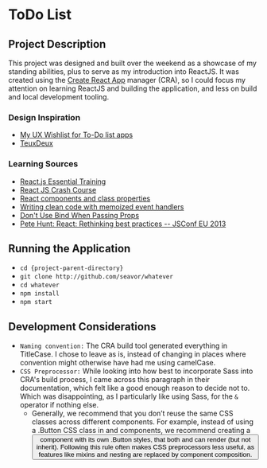 # ToDo List

## Project Description

This project was designed and built over the weekend as a showcase of my standing abilities, plus to serve as my introduction into ReactJS. It was created using the [Create React App](https://github.com/facebookincubator/create-react-app) manager (CRA), so I could focus my attention on learning ReactJS and building the application, and less on build and local development tooling.

### Design Inspiration
- [My UX Wishlist for To-Do list apps](https://uxplanet.org/my-ux-wishlist-for-to-do-list-apps-d43f737817bd)
- [TeuxDeux](https://teuxdeux.com/)

### Learning Sources
- [React.js Essential Training](https://www.lynda.com/React-js-tutorials/React-js-Essential-Training/496905-2.html)
- [React JS Crash Course](https://www.youtube.com/watch?v=A71aqufiNtQ)
- [React components and class properties](https://michalzalecki.com/react-components-and-class-properties/)
- [Writing clean code with memoized event handlers](https://michalzalecki.com/react-memoized-event-handlers/)
- [Don't Use Bind When Passing Props](https://daveceddia.com/avoid-bind-when-passing-props/)
- [Pete Hunt: React: Rethinking best practices -- JSConf EU 2013](https://www.youtube.com/watch?v=x7cQ3mrcKaY&feature=youtu.be)

## Running the Application
- `cd {project-parent-directory}`
- `git clone http://github.com/seavor/whatever`
- `cd whatever`
- `npm install`
- `npm start`

## Development Considerations
- `Naming convention:` The CRA build tool generated everything in TitleCase. I chose to leave as is, instead of changing in places where convention might otherwise have had me using camelCase.
- `CSS Preprocessor:` While looking into how best to incorporate Sass into CRA's build process, I came across this paragraph in their documentation, which felt like a good enough reason to decide not to. Which was disappointing, as I particularly like using Sass, for the `&` operator if nothing else.
  - Generally, we recommend that you don’t reuse the same CSS classes across different components. For example, instead of using a .Button CSS class in <AcceptButton> and <RejectButton> components, we recommend creating a <Button> component with its own .Button styles, that both <AcceptButton> and <RejectButton> can render (but not inherit). Following this rule often makes CSS preprocessors less useful, as features like mixins and nesting are replaced by component composition.